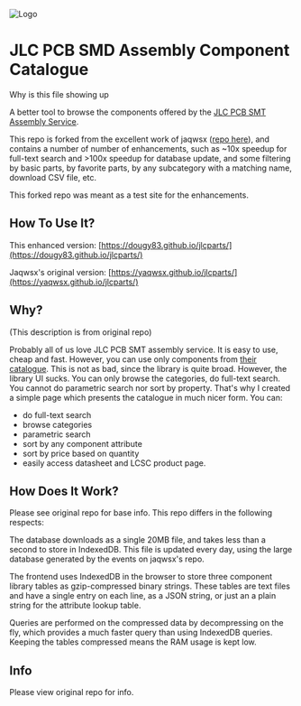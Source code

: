 ![Logo](web/public/favicon.svg)

# JLC PCB SMD Assembly Component Catalogue

Why is this file showing up

A better tool to browse the components offered by the [JLC PCB SMT Assembly
Service](https://jlcpcb.com/smt-assembly).

This repo is forked from the excellent work of jaqwsx ([repo here](https://github.com/dougy83/jlcparts)), and contains a number of number of enhancements, such as ~10x speedup for full-text search and >100x speedup for database update, and some filtering by basic parts, by favorite parts, by any subcategory with a matching name, download CSV file, etc.

This forked repo was meant as a test site for the enhancements.

## How To Use It?

This enhanced version: [https://dougy83.github.io/jlcparts/](https://dougy83.github.io/jlcparts/)

Jaqwsx's original version: [https://yaqwsx.github.io/jlcparts/](https://yaqwsx.github.io/jlcparts/)

## Why?

(This description is from original repo)

Probably all of us love JLC PCB SMT assembly service. It is easy to use, cheap
and fast. However, you can use only components from [their
catalogue](https://jlcpcb.com/parts). This is not as bad, since the library is
quite broad. However, the library UI sucks. You can only browse the categories,
do full-text search. You cannot do parametric search nor sort by property.
That's why I created a simple page which presents the catalogue in much nicer
form. You can:
- do full-text search
- browse categories
- parametric search
- sort by any component attribute
- sort by price based on quantity
- easily access datasheet and LCSC product page.

## How Does It Work?

Please see original repo for base info. This repo differs in the following respects:

The database downloads as a single 20MB file, and takes less than a second to store in IndexedDB. This file is updated every day, using the large database generated by the events on jaqwsx's repo.

The frontend uses IndexedDB in the browser to store three component library tables as gzip-compressed binary strings. These tables are text files and have a single entry on each line, as a JSON string, or just an a plain string for the attribute lookup table.

Queries are performed on the compressed data by decompressing on the fly, which provides a much faster query than using IndexedDB queries. Keeping the tables compressed means the RAM usage is kept low.

## Info

Please view original repo for info.
